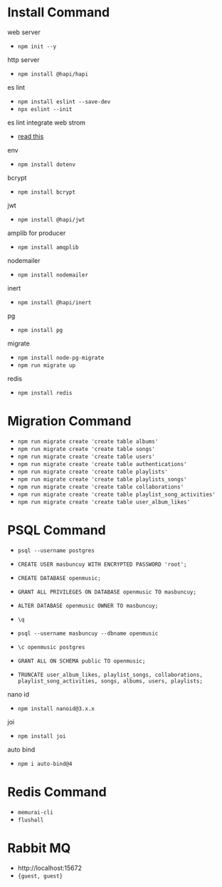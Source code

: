 
# Install Command

web server
- `npm init --y`

http server
- `npm install @hapi/hapi`

es lint
- `npm install eslint --save-dev`
- `npx eslint --init`

es lint integrate web strom 
- [read this](https://www.jetbrains.com/help/webstorm/eslint.html#ws_js_linters_eslint_install)

env
- `npm install dotenv`

bcrypt
- `npm install bcrypt`

jwt 
- `npm install @hapi/jwt`

amplib for producer
- `npm install amqplib`

nodemailer
- `npm install nodemailer`

inert
- `npm install @hapi/inert`

pg
- `npm install pg`

migrate
- `npm install node-pg-migrate`
- `npm run migrate up`

redis
- `npm install redis`

# Migration Command
- `npm run migrate create 'create table albums'`
- `npm run migrate create 'create table songs'` 
- `npm run migrate create 'create table users'` 
- `npm run migrate create 'create table authentications'`
- `npm run migrate create 'create table playlists'`
- `npm run migrate create 'create table playlists_songs'`
- `npm run migrate create 'create table collaborations'`
- `npm run migrate create 'create table playlist_song_activities'`
- `npm run migrate create 'create table user_album_likes'`

# PSQL Command
- `psql --username postgres`

- `CREATE USER masbuncuy WITH ENCRYPTED PASSWORD 'root';`

- `CREATE DATABASE openmusic;`

- `GRANT ALL PRIVILEGES ON DATABASE openmusic TO masbuncuy;`

- `ALTER DATABASE openmusic OWNER TO masbuncuy;`

- `\q`

- `psql --username masbuncuy --dbname openmusic`

- `\c openmusic postgres`

- `GRANT ALL ON SCHEMA public TO openmusic;`

- `TRUNCATE user_album_likes, playlist_songs, collaborations, playlist_song_activities, songs, albums, users, playlists;`

nano id
- `npm install nanoid@3.x.x`

joi
- `npm install joi`

auto bind
- `npm i auto-bind@4`

# Redis Command
- `memurai-cli`
- `flushall`

# Rabbit MQ 
- http://localhost:15672
- `{guest, guest}`
